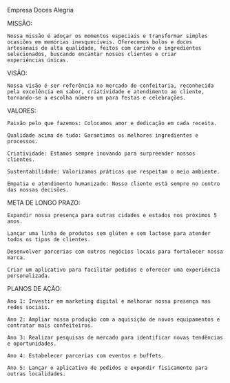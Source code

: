 Empresa Doces Alegria

MISSÃO:

    Nossa missão é adoçar os momentos especiais e transformar simples ocasiões em memórias inesquecíveis. Oferecemos bolos e doces artesanais de alta qualidade, feitos com carinho e ingredientes selecionados, buscando encantar nossos clientes e criar       experiências únicas.

VISÃO:

    Nossa visão é ser referência no mercado de confeitaria, reconhecida pela excelência em sabor, criatividade e atendimento ao cliente, tornando-se a escolha número um para festas e celebrações.

VALORES:

    Paixão pelo que fazemos: Colocamos amor e dedicação em cada receita.

    Qualidade acima de tudo: Garantimos os melhores ingredientes e processos.

    Criatividade: Estamos sempre inovando para surpreender nossos clientes.

    Sustentabilidade: Valorizamos práticas que respeitam o meio ambiente.

    Empatia e atendimento humanizado: Nosso cliente está sempre no centro das nossas decisões.

META DE LONGO PRAZO:

    Expandir nossa presença para outras cidades e estados nos próximos 5 anos.

    Lançar uma linha de produtos sem glúten e sem lactose para atender todos os tipos de clientes.

    Desenvolver parcerias com outros negócios locais para fortalecer nossa marca.

    Criar um aplicativo para facilitar pedidos e oferecer uma experiência personalizada.

PLANOS DE AÇÃO:

    Ano 1: Investir em marketing digital e melhorar nossa presença nas redes sociais.

    Ano 2: Ampliar nossa produção com a aquisição de novos equipamentos e contratar mais confeiteiros.

    Ano 3: Realizar pesquisas de mercado para identificar novas tendências e oportunidades.

    Ano 4: Estabelecer parcerias com eventos e buffets.

    Ano 5: Lançar o aplicativo de pedidos e expandir fisicamente para outras localidades.
